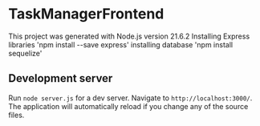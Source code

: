 # TaskManagerFrontend

This project was generated with Node.js version 21.6.2
Installing Express libraries 'npm install --save express'
installing database 'npm install sequelize'

## Development server

Run `node server.js` for a dev server. Navigate to `http://localhost:3000/`. The application will automatically reload if you change any of the source files.

